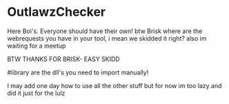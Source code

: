 # OutlawzChecker
Here Boi's. Everyone should have their own! btw Brisk where are the webrequests you have in your tool, i mean we skidded it right? also im waiting for a meetup

BTW THANKS FOR BRISK- EASY SKIDD

#library are the dll's you need to import manually!

I may add one day how to use all the other stuff but for now im too lazy and did it just for the lulz
